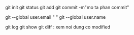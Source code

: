 git init
git status
git add
git commit -m"mo ta phan commit"

git --global user.email " "
git --global user.name 


git log 
git show 
git diff : xem noi dung co modified